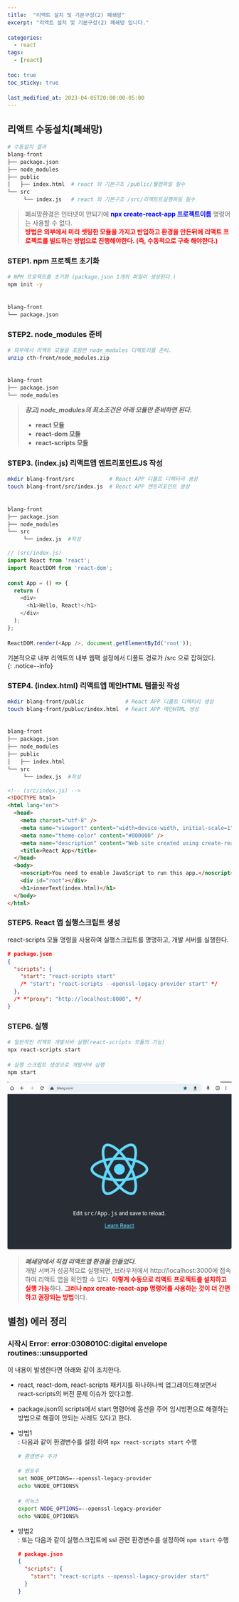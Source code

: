 ```yaml
---
title:  "리액트 설치 및 기본구성(2) 폐쇄망"
excerpt: "리액트 설치 및 기본구성(2) 폐쇄망 입니다."

categories:
  - react
tags:
  - [react]

toc: true
toc_sticky: true

last_modified_at: 2023-04-05T20:00:00-05:00
---
```



## 리액트 수동설치(폐쇄망)
```bash
# 수동설치 결과
blang-front
├── package.json
├── node_modules
├── public
│   ├── index.html  # react 의 기본구조 /public/웰컴파일 필수
└── src
     └── index.js   # react 의 기본구조 /src/리액트트실행파일 필수
```  

> 폐쇠망환경은 인터넷이 안되기에 <span style="color:blue"><b>npx create-react-app 프로젝트이름</b></span> 명령어는 사용할 수 없다.  
> <span style="color:red"><b>방법은 외부에서 미리 셋팅한 모듈을 가지고 반입하고 환경을 만든뒤에 리액트 프로젝트를 빌드하는 방법으로 진행해야한다. (즉, 수동적으로 구축 해야한다.)</b></span>


### STEP1. npm 프로젝트 초기화
```bash
# NPM 프로젝트를 초기화 (package.json 1개의 파일이 생성된다.)
npm init -y  


blang-front
└── package.json
```


### STEP2. node_modules 준비
```bash
# 외부에서 리액트 모듈을 포함한 node_modules 디렉토리를 준비.
unzip cth-front/node_modules.zip


blang-front
├── package.json
└── node_modules
```

> ***참고) node_modules의 최소조건은 아래 모듈만 준비하면 된다.***  
> - **react 모듈**
> - **react-dom 모듈** 
> - **react-scripts 모듈**


### STEP3. (index.js) 리액트앱 엔트리포인트JS 작성
```bash
mkdir blang-front/src           # React APP 디폴트 디렉터리 생성
touch blang-front/src/index.js  # React APP 엔트리포인트 생성


blang-front
├── package.json
├── node_modules
└── src
     └── index.js  #작성
```  

```js
// (src/index.js)
import React from 'react';
import ReactDOM from 'react-dom';

const App = () => {
  return (
    <div>
      <h1>Hello, React!</h1>
    </div>
  );
};

ReactDOM.render(<App />, document.getElementById('root'));

```  
  
기본적으로 내부 리액트의 내부 웹팩 설정에서 디폴트 경로가 /src 으로 잡혀있다.  
{: .notice--info}
  

### STEP4. (index.html) 리액트앱 메인HTML 템플릿 작성
```bash
mkdir blang-front/public             # React APP 디폴트 디렉터리 생성
touch blang-front/publuc/index.html  # React APP 메인HTML 생성


blang-front
├── package.json
├── node_modules
├── public
│   ├── index.html
└── src
     └── index.js  #작성
```  

```html
<!-- (src/index.js) -->
<!DOCTYPE html>
<html lang="en">
  <head>
    <meta charset="utf-8" />
    <meta name="viewport" content="width=device-width, initial-scale=1" />
    <meta name="theme-color" content="#000000" />
    <meta name="description" content="Web site created using create-react-app" />
    <title>React App</title>
  </head>
  <body>
    <noscript>You need to enable JavaScript to run this app.</noscript>
    <div id="root"></div>
    <h1>innerText(index.html)</h1>
  </body>
</html>

```


### STEP5. React 앱 실행스크립트 생성
react-scripts 모듈 명령을 사용하여 실행스크립트를 명명하고, 개발 서버를 실행한다.
```json
# package.json
{
  "scripts": {
    "start": "react-scripts start"
    /* "start": "react-scripts --openssl-legacy-provider start" */
  },
  /* *"proxy": "http://localhost:8080", */
}

```


### STEP6. 실행
```bash
# 일반적인 리액트 개발서버 실행(react-scripts 모듈의 기능)
npx react-scripts start

# 실행 스크립트 생성으로 개발서버 실행
npm start

```
![사진1](/assets/images/WebProgramming/React/react-intro.jpg)  
> ***폐쇄망에서 직접 리액트앱 환경을 만들었다.***  
> 개발 서버가 성공적으로 실행되면, 브라우저에서 http://localhost:3000에 접속하여 리액트 앱을 확인할 수 있다. 
> <span style="color:red"><b>이렇게 수동으로 리액트 프로젝트를 설치하고 실행 가능</b></span>하다. 
> <span style="color:red"><b>그러나 npx create-react-app 명령어를 사용하는 것이 더 간편하고 권장되는 방법</b></span>이다.



## 별첨) 에러 정리
### 시작시 Error: error:0308010C:digital envelope routines::unsupported
이 내용이 발생한다면 아래와 같이 조치한다. 
  - react, react-dom, react-scripts 패키지를 하나하나씩 업그레이드해보면서 react-scripts의 버전 문제 이슈가 있다고함.
  - package.json의 scripts에서 start 명령어에 옵션을 주어 임시방편으로 해결하는 방법으로 해결이 안되는 사례도 있다고 한다.
  
  - 방법1  
      : 다음과 같이 환경변수를 설정 하여 `npx react-scripts start` 수행

      ```bash
      # 환경변수 추가

      # 윈도우
      set NODE_OPTIONS=--openssl-legacy-provider
      echo %NODE_OPTIONS%

      # 리눅스
      export NODE_OPTIONS=--openssl-legacy-provider
      echo %NODE_OPTIONS%

      ```
  - 방법2  
      : 또는 다음과 같이 실행스크립트에 ssl 관련 환경변수를 설정하여 `npm start` 수행

      ```json
      # package.json
      {
        "scripts": {
          "start": "react-scripts --openssl-lagacy-provider start"
        }
      }

      ```